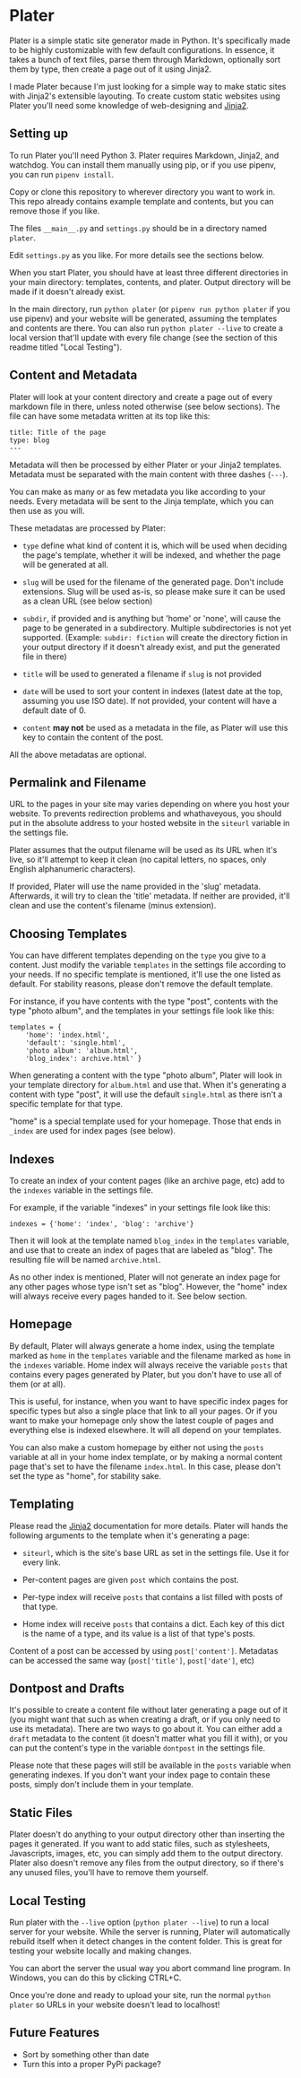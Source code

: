 # Plater #
Plater is a simple static site generator made in Python. It's specifically made to be highly customizable with few default configurations. In essence, it takes a bunch of text files, parse them through Markdown, optionally sort them by type, then create a page out of it using Jinja2.

I made Plater because I'm just looking for a simple way to make static sites with Jinja2's extensible layouting. To create custom static websites using Plater you'll need some knowledge of web-designing and [Jinja2](http://jinja.pocoo.org).

## Setting up
To run Plater you'll need Python 3. Plater requires Markdown, Jinja2, and watchdog. You can install them manually using pip, or if you use pipenv, you can run `pipenv install`. 

Copy or clone this repository to wherever directory you want to work in. This repo already contains example template and contents, but you can remove those if you like.

The files `__main__.py` and `settings.py` should be in a directory named `plater`.

Edit `settings.py` as you like. For more details see the sections below.

When you start Plater, you should have at least three different directories in your main directory: templates, contents, and plater. Output directory will be made if it doesn't already exist.

In the main directory, run `python plater` (or `pipenv run python plater` if you use pipenv) and your website will be generated, assuming the templates and contents are there. You can also run `python plater --live` to create a local version that'll update with every file change (see the section of this readme titled "Local Testing").

## Content and Metadata
Plater will look at your content directory and create a page out of every markdown file in there, unless noted otherwise (see below sections). The file can have some metadata written at its top like this:
```
title: Title of the page
type: blog
---
```
Metadata will then be processed by either Plater or your Jinja2 templates. Metadata must be separated with the main content with three dashes (`---`).

You can make as many or as few metadata you like according to your needs. Every metadata will be sent to the Jinja template, which you can then use as you will.

These metadatas are processed by Plater: 

- `type` define what kind of content it is, which will be used when deciding the page's template, whether it will be indexed, and whether the page will be generated at all.

- `slug` will be used for the filename of the generated page. Don't include extensions. Slug will be used as-is, so please make sure it can be used as a clean URL (see below section)

- `subdir`, if provided and is anything but 'home' or 'none', will cause the page to be generated in a subdirectory. Multiple subdirectories is not yet supported. (Example: `subdir: fiction` will create the directory fiction in your output directory if it doesn't already exist, and put the generated file in there)

- `title` will be used to generated a filename if `slug` is not provided

- `date` will be used to sort your content in indexes (latest date at the top, assuming you use ISO date). If not provided, your content will have a default date of 0.

- `content` **may not** be used as a metadata in the file, as Plater will use this key to contain the content of the post.

All the above metadatas are optional.

## Permalink and Filename
URL to the pages in your site may varies depending on where you host your website. To prevents redirection problems and whathaveyous, you should put in the absolute address to your hosted website in the `siteurl` variable in the settings file.

Plater assumes that the output filename will be used as its URL when it's live, so it'll attempt to keep it clean (no capital letters, no spaces, only English alphanumeric characters).

If provided, Plater will use the name provided in the 'slug' metadata. Afterwards, it will try to clean the 'title' metadata. If neither are provided, it'll clean and use the content's filename (minus extension).

## Choosing Templates
You can have different templates depending on the `type` you give to a content. Just modify the variable `templates` in the settings file according to your needs. If no specific template is mentioned, it'll use the one listed as default. For stability reasons, please don't remove the default template.

For instance, if you have contents with the type "post", contents with the type "photo album", and the templates in your settings file look like this:
```
templates = {
    'home': 'index.html',
    'default': 'single.html',
    'photo album': 'album.html',
    'blog_index': archive.html' }
```
When generating a content with the type "photo album", Plater will look in your template directory for `album.html` and use that. When it's generating a content with type "post", it will use the default `single.html` as there isn't a specific template for that type.

"home" is a special template used for your homepage. Those that ends in `_index` are used for index pages (see below).

## Indexes
To create an index of your content pages (like an archive page, etc) add to the `indexes` variable in the settings file.

For example, if the variable "indexes" in your settings file look like this:
```
indexes = {'home': 'index', 'blog': 'archive'}
```
Then it will look at the template named `blog_index` in the `templates` variable, and use that to create an index of pages that are labeled as "blog". The resulting file will be named `archive.html`.

As no other index is mentioned, Plater will not generate an index page for any other pages whose type isn't set as "blog". However, the "home" index will always receive every pages handed to it. See below section.  

## Homepage
By default, Plater will always generate a home index, using the template marked as `home` in the `templates` variable and the filename marked as `home` in the `indexes` variable. Home index will always receive the variable `posts` that contains every pages generated by Plater, but you don't have to use all of them (or at all).

This is useful, for instance, when you want to have specific index pages for specific types but also a single place that link to all your pages. Or if you want to make your homepage only show the latest couple of pages and everything else is indexed elsewhere. It will all depend on your templates.   

You can also make a custom homepage by either not using the `posts` variable at all in your home index template, or by making a normal content page that's set to have the filename `index.html`. In this case, please don't set the type as "home", for stability sake.   

## Templating
Please read the [Jinja2](http://jinja.pocoo.org/docs) documentation for more details. Plater will hands the following arguments to the template when it's generating a page:

- `siteurl`, which is the site's base URL as set in the settings file. Use it for every link.

- Per-content pages are given `post` which contains the post.

- Per-type index will receive `posts` that contains a list filled with posts of that type.

- Home index will receive `posts` that contains a dict. Each key of this dict is the name of a type, and its value is a list of that type's posts.

Content of a post can be accessed by using `post['content']`. Metadatas can be accessed the same way (`post['title']`, `post['date']`, etc)

## Dontpost and Drafts
It's possible to create a content file without later generating a page out of it (you might want that such as when creating a draft, or if you only need to use its metadata). There are two ways to go about it. You can either add a `draft` metadata to the content (it doesn't matter what you fill it with), or you can put the content's type in the variable `dontpost` in the settings file.

Please note that these pages will still be available in the `posts` variable when generating indexes. If you don't want your index page to contain these posts, simply don't include them in your template.

## Static Files
Plater doesn't do anything to your output directory other than inserting the pages it generated. If you want to add static files, such as stylesheets, Javascripts, images, etc, you can simply add them to the output directory. Plater also doesn't remove any files from the output directory, so if there's any unused files, you'll have to remove them yourself.

## Local Testing
Run plater with the `--live` option (`python plater --live`) to run a local server for your website. While the server is running, Plater will automatically rebuild itself when it detect changes in the content folder. This is great for testing your website locally and making changes.

You can abort the server the usual way you abort command line program. In Windows, you can do this by clicking CTRL+C.

Once you're done and ready to upload your site,  run the normal `python plater` so URLs in your website doesn't lead to localhost!  

## Future Features
- Sort by something other than date
- Turn this into a proper PyPi package?
